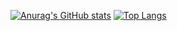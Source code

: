 [![Anurag's GitHub stats](https://github-readme-stats.vercel.app/api?username=RiqueBruno&theme=cobalt)]((https://www.linkedin.com/in/bruno-h-cardoso/))
[![Top Langs](https://github-readme-stats.vercel.app/api/top-langs/?username=RiqueBruno&layout=compact&theme=cobalt)]((https://www.linkedin.com/in/bruno-h-cardoso/))
